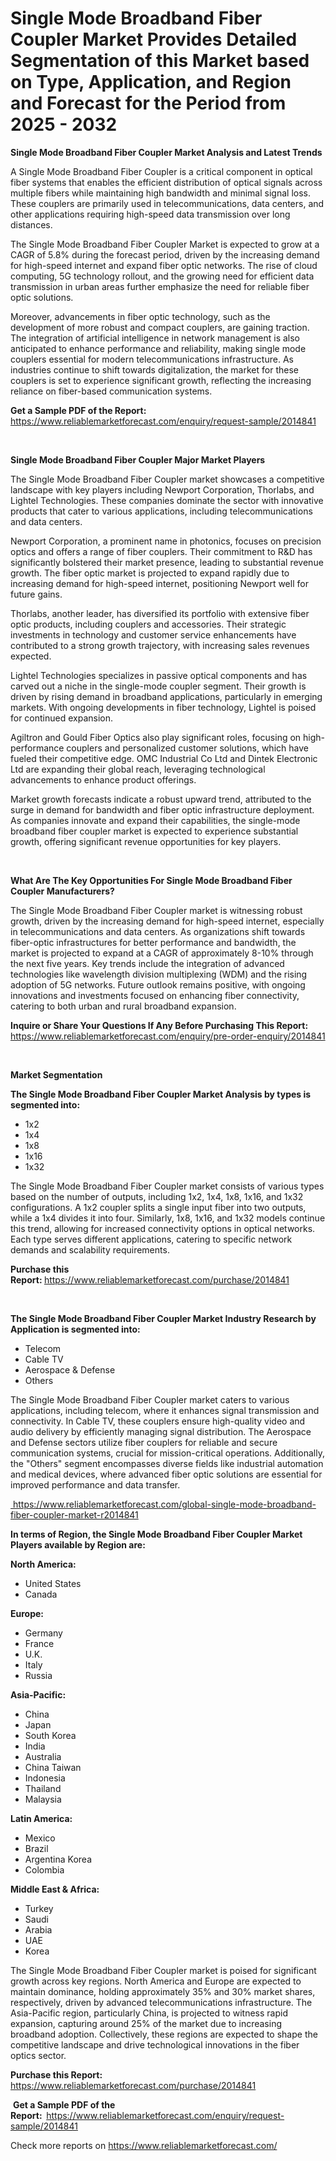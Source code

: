 <p><h1>Single Mode Broadband Fiber Coupler Market Provides Detailed Segmentation of this Market based on Type, Application, and Region and Forecast for the Period from 2025 - 2032</h1></p><p><strong>Single Mode Broadband Fiber Coupler Market Analysis and Latest Trends</strong></p>
<p><p>A Single Mode Broadband Fiber Coupler is a critical component in optical fiber systems that enables the efficient distribution of optical signals across multiple fibers while maintaining high bandwidth and minimal signal loss. These couplers are primarily used in telecommunications, data centers, and other applications requiring high-speed data transmission over long distances.</p><p>The Single Mode Broadband Fiber Coupler Market is expected to grow at a CAGR of 5.8% during the forecast period, driven by the increasing demand for high-speed internet and expand fiber optic networks. The rise of cloud computing, 5G technology rollout, and the growing need for efficient data transmission in urban areas further emphasize the need for reliable fiber optic solutions. </p><p>Moreover, advancements in fiber optic technology, such as the development of more robust and compact couplers, are gaining traction. The integration of artificial intelligence in network management is also anticipated to enhance performance and reliability, making single mode couplers essential for modern telecommunications infrastructure. As industries continue to shift towards digitalization, the market for these couplers is set to experience significant growth, reflecting the increasing reliance on fiber-based communication systems.</p></p>
<p><strong>Get a Sample PDF of the Report:&nbsp;</strong> <a href="https://www.reliablemarketforecast.com/enquiry/request-sample/2014841?utm_campaign=1832&utm_medium=2&utm_source=Github&utm_content=ia&utm_term=17012025&utm_id=single-mode-broadband-fiber-coupler">https://www.reliablemarketforecast.com/enquiry/request-sample/2014841</a></p>
<p>&nbsp;</p>
<p><strong>Single Mode Broadband Fiber Coupler Major Market Players</strong></p>
<p><p>The Single Mode Broadband Fiber Coupler market showcases a competitive landscape with key players including Newport Corporation, Thorlabs, and Lightel Technologies. These companies dominate the sector with innovative products that cater to various applications, including telecommunications and data centers.</p><p>Newport Corporation, a prominent name in photonics, focuses on precision optics and offers a range of fiber couplers. Their commitment to R&D has significantly bolstered their market presence, leading to substantial revenue growth. The fiber optic market is projected to expand rapidly due to increasing demand for high-speed internet, positioning Newport well for future gains.</p><p>Thorlabs, another leader, has diversified its portfolio with extensive fiber optic products, including couplers and accessories. Their strategic investments in technology and customer service enhancements have contributed to a strong growth trajectory, with increasing sales revenues expected.</p><p>Lightel Technologies specializes in passive optical components and has carved out a niche in the single-mode coupler segment. Their growth is driven by rising demand in broadband applications, particularly in emerging markets. With ongoing developments in fiber technology, Lightel is poised for continued expansion.</p><p>Agiltron and Gould Fiber Optics also play significant roles, focusing on high-performance couplers and personalized customer solutions, which have fueled their competitive edge. OMC Industrial Co Ltd and Dintek Electronic Ltd are expanding their global reach, leveraging technological advancements to enhance product offerings.</p><p>Market growth forecasts indicate a robust upward trend, attributed to the surge in demand for bandwidth and fiber optic infrastructure deployment. As companies innovate and expand their capabilities, the single-mode broadband fiber coupler market is expected to experience substantial growth, offering significant revenue opportunities for key players.</p></p>
<p>&nbsp;</p>
<p><strong>What Are The Key Opportunities For Single Mode Broadband Fiber Coupler Manufacturers?</strong></p>
<p><p>The Single Mode Broadband Fiber Coupler market is witnessing robust growth, driven by the increasing demand for high-speed internet, especially in telecommunications and data centers. As organizations shift towards fiber-optic infrastructures for better performance and bandwidth, the market is projected to expand at a CAGR of approximately 8-10% through the next five years. Key trends include the integration of advanced technologies like wavelength division multiplexing (WDM) and the rising adoption of 5G networks. Future outlook remains positive, with ongoing innovations and investments focused on enhancing fiber connectivity, catering to both urban and rural broadband expansion.</p></p>
<p><strong>Inquire or Share Your Questions If Any Before Purchasing This Report:</strong> <a href="https://www.reliablemarketforecast.com/enquiry/pre-order-enquiry/2014841?utm_campaign=1832&utm_medium=2&utm_source=Github&utm_content=ia&utm_term=17012025&utm_id=single-mode-broadband-fiber-coupler">https://www.reliablemarketforecast.com/enquiry/pre-order-enquiry/2014841</a></p>
<p>&nbsp;</p>
<p><strong>Market Segmentation</strong></p>
<p><strong>The Single Mode Broadband Fiber Coupler Market Analysis by types is segmented into:</strong></p>
<p><ul><li>1x2</li><li>1x4</li><li>1x8</li><li>1x16</li><li>1x32</li></ul></p>
<p><p>The Single Mode Broadband Fiber Coupler market consists of various types based on the number of outputs, including 1x2, 1x4, 1x8, 1x16, and 1x32 configurations. A 1x2 coupler splits a single input fiber into two outputs, while a 1x4 divides it into four. Similarly, 1x8, 1x16, and 1x32 models continue this trend, allowing for increased connectivity options in optical networks. Each type serves different applications, catering to specific network demands and scalability requirements.</p></p>
<p><strong>Purchase this Report:&nbsp;</strong><a href="https://www.reliablemarketforecast.com/purchase/2014841?utm_campaign=1832&utm_medium=2&utm_source=Github&utm_content=ia&utm_term=17012025&utm_id=single-mode-broadband-fiber-coupler">https://www.reliablemarketforecast.com/purchase/2014841</a></p>
<p>&nbsp;</p>
<p><strong>The Single Mode Broadband Fiber Coupler Market Industry Research by Application is segmented into:</strong></p>
<p><ul><li>Telecom</li><li>Cable TV</li><li>Aerospace & Defense</li><li>Others</li></ul></p>
<p><p>The Single Mode Broadband Fiber Coupler market caters to various applications, including telecom, where it enhances signal transmission and connectivity. In Cable TV, these couplers ensure high-quality video and audio delivery by efficiently managing signal distribution. The Aerospace and Defense sectors utilize fiber couplers for reliable and secure communication systems, crucial for mission-critical operations. Additionally, the "Others" segment encompasses diverse fields like industrial automation and medical devices, where advanced fiber optic solutions are essential for improved performance and data transfer.</p></p>
<p><a href="https://www.reliablemarketforecast.com/global-single-mode-broadband-fiber-coupler-market-r2014841?utm_campaign=1832&utm_medium=2&utm_source=Github&utm_content=ia&utm_term=17012025&utm_id=single-mode-broadband-fiber-coupler">&nbsp;https://www.reliablemarketforecast.com/global-single-mode-broadband-fiber-coupler-market-r2014841</a></p>
<p><strong>In terms of Region, the Single Mode Broadband Fiber Coupler Market Players available by Region are:</strong></p>
<p>
    <p> <strong> North America: </strong>
        <ul>
            <li>United States</li>
            <li>Canada</li>
        </ul>
        </p> 
    <p> <strong> Europe: </strong>
        <ul>
            <li>Germany</li>
            <li>France</li>
            <li>U.K.</li>
            <li>Italy</li>
            <li>Russia</li>
        </ul>
        </p> 
    <p> <strong> Asia-Pacific: </strong>
        <ul>
            <li>China</li>
            <li>Japan</li>
            <li>South Korea</li>
            <li>India</li>
            <li>Australia</li>
            <li>China Taiwan</li>
            <li>Indonesia</li>
            <li>Thailand</li>
            <li>Malaysia</li>
        </ul>
        </p> 
    <p> <strong> Latin America: </strong>
        <ul>
            <li>Mexico</li>
            <li>Brazil</li>
            <li>Argentina Korea</li>
            <li>Colombia</li>
        </ul>
        </p> 
    <p> <strong> Middle East & Africa: </strong>
        <ul>
            <li>Turkey</li>
            <li>Saudi</li>
            <li>Arabia</li>
            <li>UAE</li>
            <li>Korea</li>
        </ul>
    </p>
    </p>
<p><p>The Single Mode Broadband Fiber Coupler market is poised for significant growth across key regions. North America and Europe are expected to maintain dominance, holding approximately 35% and 30% market shares, respectively, driven by advanced telecommunications infrastructure. The Asia-Pacific region, particularly China, is projected to witness rapid expansion, capturing around 25% of the market due to increasing broadband adoption. Collectively, these regions are expected to shape the competitive landscape and drive technological innovations in the fiber optics sector.</p></p>
<p><strong>Purchase this Report: </strong><a href="https://www.reliablemarketforecast.com/purchase/2014841?utm_campaign=1832&utm_medium=2&utm_source=Github&utm_content=ia&utm_term=17012025&utm_id=single-mode-broadband-fiber-coupler">https://www.reliablemarketforecast.com/purchase/2014841</a></p>
<p>&nbsp;<strong>Get a Sample PDF of the Report:&nbsp;&nbsp;</strong><a href="https://www.reliablemarketforecast.com/enquiry/request-sample/2014841?utm_campaign=1832&utm_medium=2&utm_source=Github&utm_content=ia&utm_term=17012025&utm_id=single-mode-broadband-fiber-coupler">https://www.reliablemarketforecast.com/enquiry/request-sample/2014841</a></p>
<p><strong></strong></p>
<p>Check more reports on <a href="https://www.reliablemarketforecast.com/?utm_campaign=1832&utm_medium=2&utm_source=Github&utm_content=ia&utm_term=17012025&utm_id=single-mode-broadband-fiber-coupler">https://www.reliablemarketforecast.com/</a></p>